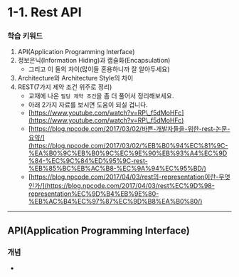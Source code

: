 # 1-1. Rest API

### 학습 키워드

1. API(Application Programming Interface)
2. 정보은닉(Information Hiding)과 캡슐화(Encapsulation)
   * 그리고 이 둘의 차이(많이들 혼용하니까 잘 알아두세요)
3. Architecture와 Architecture Style의 차이
4. REST(7가지 제약 조건 위주로 정리)
   * 교재에 나온 `필딩 제약 조건`을 좀 더 풀어서 정리해보세요.
   * 아래 2가지 자료를 보시면 도움이 되실 겁니다.
   * [https://www.youtube.com/watch?v=RP\_f5dMoHFc](https://www.youtube.com/watch?v=RP\_f5dMoHFc)
   * [https://blog.npcode.com/2017/03/02/바쁜-개발자들을-위한-rest-논문-요약/](https://blog.npcode.com/2017/03/02/%EB%B0%94%EC%81%9C-%EA%B0%9C%EB%B0%9C%EC%9E%90%EB%93%A4%EC%9D%84-%EC%9C%84%ED%95%9C-rest-%EB%85%BC%EB%AC%B8-%EC%9A%94%EC%95%BD/)
   * [https://blog.npcode.com/2017/04/03/rest의-representation이란-무엇인가/](https://blog.npcode.com/2017/04/03/rest%EC%9D%98-representation%EC%9D%B4%EB%9E%80-%EB%AC%B4%EC%97%87%EC%9D%B8%EA%B0%80/)

***

## API(Application Programming Interface)

### 개념

*

